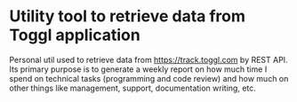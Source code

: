 # Utility tool to retrieve data from Toggl application

Personal util used to retrieve data from https://track.toggl.com by REST API. Its primary purpose is to generate a weekly report on how much time I spend on technical tasks (programming and code review) and how much on other things like management, support, documentation writing, etc.
